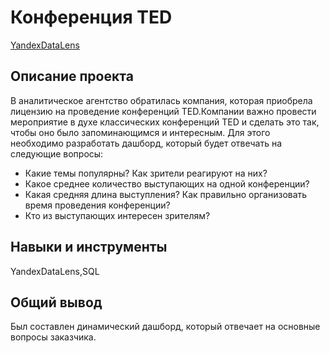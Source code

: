 # Конференция TED
[YandexDataLens](https://datalens.yandex/0be428jtqe72n?state=7aca8d64144)
## Описание проекта
В аналитическое агентство обратилась компания, которая приобрела лицензию на проведение конференций TED.Компании важно провести мероприятие в духе классических конференций TED и сделать это так, чтобы оно было запоминающимся и интересным. Для этого необходимо разработать дашборд, который будет отвечать на следующие вопросы:
* Какие темы популярны? Как зрители реагируют на них?
* Какое среднее количество выступающих на одной конференции?
* Какая средняя длина выступления? Как правильно организовать время проведения конференции?
* Кто из выступающих интересен зрителям?
## Навыки и инструменты
YandexDataLens,SQL
## Общий вывод
Был составлен динамический дашборд, который отвечает на основные вопросы заказчика.
